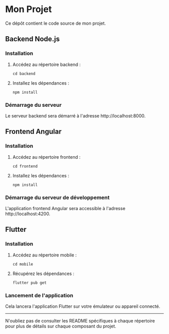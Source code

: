# Mon Projet

Ce dépôt contient le code source de mon projet.

## Backend Node.js

### Installation

1. Accédez au répertoire backend :
    ```
    cd backend
    ```
2. Installez les dépendances :
    ```
    npm install
    ```

### Démarrage du serveur

Le serveur backend sera démarré à l'adresse http://localhost:8000.

## Frontend Angular

### Installation

1. Accédez au répertoire frontend :
    ```
    cd frontend
    ```
2. Installez les dépendances :
    ```
    npm install
    ```

### Démarrage du serveur de développement


L'application frontend Angular sera accessible à l'adresse http://localhost:4200.

## Flutter

### Installation

1. Accédez au répertoire mobile :
    ```
    cd mobile
    ```
2. Récupérez les dépendances :
    ```
    flutter pub get
    ```

### Lancement de l'application



Cela lancera l'application Flutter sur votre émulateur ou appareil connecté.

---

N'oubliez pas de consulter les README spécifiques à chaque répertoire pour plus de détails sur chaque composant du projet.





